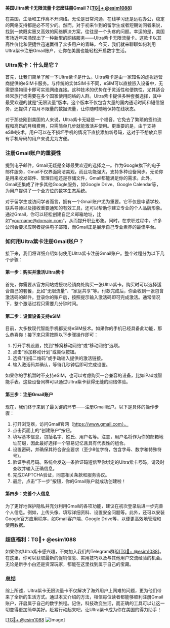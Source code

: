 **美国Ultra紫卡无限流量卡怎麽註冊Gmail？[[TG💪+ @esim1088](https://t.me/s/esim1088)]**

在美国，生活和工作离不开网络。无论是日常沟通、在线学习还是远程办公，稳定的网络支持都是必不可少的。然而，对于初来乍到的留学生或者短期访问者来说，找到一款既实惠又高效的网络解决方案，往往是一个头疼的问题。幸运的是，美国市场近年来涌现出了一种新型的网络服务——Ultra紫卡无限流量卡。这款卡以其高性价比和便捷性迅速赢得了众多用户的青睐。今天，我们就来聊聊如何利用Ultra紫卡注册Gmail账户，让你在美国也能轻松开启数字生活。

### Ultra紫卡：什么是它？

首先，让我们简单了解一下Ultra紫卡是什么。Ultra紫卡是由一家知名的虚拟运营商提供的eSIM卡服务。与传统的实体SIM卡不同，eSIM可以直接嵌入设备中，无需更换物理卡即可实现网络连接。这种技术的优势在于灵活性和便携性，尤其适合经常旅行或需要在多个国家使用网络的人群。Ultra紫卡提供多种套餐选择，其中最受欢迎的就是“无限流量”版本。这个版本不仅包含大量的国内通话时间和短信服务，还提供了每月不限量的数据流量，让你随时随地保持在线状态。

对于那些刚到美国的人来说，Ultra紫卡无疑是一个福音。它免去了繁琐的签约流程和高昂的月租费用，只需简单几步就能激活并使用。更重要的是，由于支持eSIM技术，用户可以在不损坏手机的情况下直接添加新号码，这对于不想放弃原有手机号码的用户来说尤为方便。

### 注册Gmail账户的重要性

提到电子邮件，Gmail无疑是全球最受欢迎的选择之一。作为Google旗下的电子邮件服务，Gmail不仅界面简洁美观，而且功能强大，支持多种设备同步。无论你是用来收发邮件、管理日程还是存储文件，Gmail都能满足你的需求。此外，Gmail还集成了许多其他Google服务，如Google Drive、Google Calendar等，为用户提供了一个全方位的数字生态系统。

对于留学生或访问学者而言，拥有一个Gmail账户尤为重要。它不仅是申请学校、联系导师以及接收重要通知的有效工具，还可以帮助你建立专业的个人品牌形象。通过Gmail，你可以轻松创建自定义邮箱地址，比如“yourname@domain.com”，从而提升职业形象。同时，在求职过程中，许多公司会要求应聘者提供电子邮箱，而Gmail正是展示自己专业素养的最佳平台。

### 如何用Ultra紫卡注册Gmail账户？

接下来，我们将详细介绍如何使用Ultra紫卡注册Gmail账户。整个过程分为以下几个步骤：

#### 第一步：购买并激活Ultra紫卡

首先，你需要从官方网站或授权经销商处购买一张Ultra紫卡。购买时可以选择适合自己的套餐，比如“无限流量”、“家庭共享”等。付款完成后，你会收到一张包含激活码的邮件。登录你的账户后，按照提示输入激活码即可完成激活。通常情况下，整个激活过程只需要几分钟时间。

#### 第二步：设置设备支持eSIM

目前，大多数现代智能手机都支持eSIM技术。如果你的手机已经具备此功能，那么恭喜你！接下来只需按照以下步骤操作即可：

1. 打开手机设置，找到“蜂窝移动网络”或“移动网络”选项。
2. 点击“添加移动计划”或类似按钮。
3. 选择“扫描二维码”或手动输入提供的激活链接。
4. 输入激活码并确认，等待几秒钟后即可完成设置。

如果你的手机暂时不支持eSIM，也可以考虑购买一台兼容的设备，比如iPad或智能手表。这些设备同样可以通过Ultra紫卡获得无缝的网络体验。

#### 第三步：注册Gmail账户

现在，我们终于来到了最关键的环节——注册Gmail账户。以下是具体的操作步骤：

1. 打开浏览器，访问Gmail官网（https://www.gmail.com）。
2. 点击页面上的“创建账户”按钮。
3. 填写基本信息，包括名字、姓氏、用户名等。注意，用户名将作为你的邮箱地址前缀，因此最好选择一个容易记忆且具有代表性的组合。
4. 设置密码，并确保其符合安全要求（至少8位字符，包含字母、数字和特殊符号）。
5. 验证手机号码。系统会发送一条验证码短信至你绑定的Ultra紫卡号码，请及时查收并输入正确信息。
6. 完成CAPTCHA验证，同意相关条款和服务协议。
7. 最后，点击“下一步”按钮，你的Gmail账户就成功创建啦！

#### 第四步：完善个人信息

为了更好地保护隐私并充分利用Gmail的各项功能，建议在初次登录后进一步完善个人信息。例如，上传头像、填写详细资料、设置安全问题等。此外，还可以安装Google官方应用程序，如Gmail客户端、Google Drive等，以便更高效地管理和使用数据。

### 超值福利：TG💪+ @esim1088

如果你对Ultra紫卡感兴趣，不妨加入我们的Telegram群组[[TG💪+ @esim1088](https://t.me/s/esim1088)]。在这里，你可以获取最新的促销信息、实用技巧以及与其他用户交流经验的机会。无论是新手小白还是资深玩家，都能在这里找到属于自己的宝藏。

### 总结

综上所述，Ultra紫卡无限流量卡不仅解决了海外用户上网难的问题，更为他们带来了全新的生活方式。通过本文介绍的方法，相信每位读者都能够顺利注册Gmail账户，开启属于自己的数字旅程。记住，科技改变生活，而正确的工具可以让这一切变得更加简单美好。赶紧行动起来吧，让Ultra紫卡成为你在美国的得力助手！

[[TG💪+ @esim1088](https://t.me/s/esim1088) ![Image](https://i.postimg.cc/4NQfJmqS/Snipaste-2025-05-13-00-14-12.png)]
